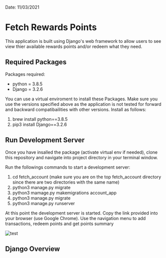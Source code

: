 Date: 11/03/2021

# Fetch Rewards Points

This application is built using Django's web framework to allow users to see view thier available rewards points and/or redeem what they need. 

## Required Packages

Packages required: 
* python = 3.8.5
* Django = 3.2.6

You can use a virtual enviroment to install these Packages. Make sure you use the versions specified above as 
the application is not tested for forward and backward compatibailities with other versions. Install as follows:
1. brew install python==3.8.5
2. pip3 install Django==3.2.6

## Run Development Server
Once you have insalled the package (activate virtual env if needed), clone this repository and navigate into project directory in your terminal window. 

Run the followings commands to start a development server:
1. cd fetch_account (make sure you are on the top fetch_account directory since there are two directories with the same name)
2. python3 manage.py migrate
3. python3 mamage.py makemigrations account_app
4. python3 manage.py migrate
5. python3 manage.py runserver

At this point the development server is started. Copy the link provided into your browser (use Google Chrome). Use the navigation menu to add transactions, redeem points and
get points summary

![test](/Users/hiwotkassaye/desktop/imageone.jpeg)

## Django Overview

